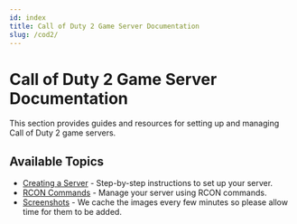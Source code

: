 ```yaml
---
id: index
title: Call of Duty 2 Game Server Documentation
slug: /cod2/
---
```


# Call of Duty 2 Game Server Documentation

This section provides guides and resources for setting up and managing Call of Duty 2 game servers.

## Available Topics
- [Creating a Server](./cod2/dashboard) - Step-by-step instructions to set up your server.
- [RCON Commands](./cod2/rcon) - Manage your server using RCON commands.
- [Screenshots](https://fshost.me/screenshots) - We cache the images every few minutes so please allow time for them to be added.
